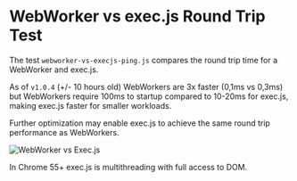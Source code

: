 # WebWorker vs exec.js Round Trip Test

The test `webworker-vs-execjs-ping.js` compares the round trip time for a WebWorker and exec.js. 

As of `v1.0.4` (+/- 10 hours old) WebWorkers are 3x faster (0,1ms vs 0,3ms) but WebWorkers require 100ms to startup compared to 10-20ms for exec.js, making exec.js faster for smaller workloads.

Further optimization may enable exec.js to achieve the same round trip performance as WebWorkers.

![WebWorker vs Exec.js](https://raw.githubusercontent.com/optimalisatie/exec.js/master/tests/webworker-vs-execjs-ping.png)

In Chrome 55+ exec.js is multithreading with full access to DOM.

